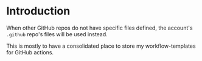 # Introduction
When other GitHub repos do not have specific files defined, 
the account's `.github` repo's files will be used instead. 

This is mostly to have a consolidated place to store my workflow-templates
for GitHub actions.